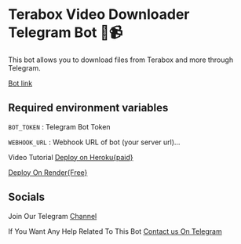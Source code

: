 # Terabox Video Downloader Telegram Bot 🤖📹

This bot allows you to download files from Terabox and more through Telegram.

[Bot link](https://t.me/terabox_downloader_robot)

## Required environment variables
 `BOT_TOKEN` : Telegram Bot Token

 `WEBHOOK_URL` : Webhook URL of bot (your server url)...

Video Tutorial 
[Deploy on Heroku{paid}](https://youtu.be/KECEaNLRP2Q?si=4Ml3y_ikoxwT0qDG)

[Deploy On Render{Free}](https://youtu.be/Fs2jUph5VFE)


## Socials 
Join Our Telegram [Channel](https://telegram.dog/botcodes123)

If You Want Any Help Related To This Bot [Contact us On Telegram](https://telegram.dog/Armanidrisi_bot)